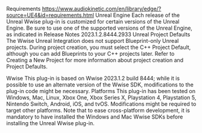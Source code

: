 Requirements
https://www.audiokinetic.com/en/library/edge/?source=UE4&id=requirements.html
Unreal Engine
Each release of the Unreal Wwise plug-in is customized for certain versions of the Unreal Engine. Be sure to use one of the supported versions of the Unreal Engine, as indicated in Release Notes 2023.1.2.8444.2933
Unreal Project Defaults
The Wwise Unreal Integration does not support Blueprint-only Unreal projects. During project creation, you must select the C++ Project Default, although you can add Blueprints to your C++ projects later. Refer to Creating a New Project for more information about project creation and Project Defaults.


Wwise
This plug-in is based on Wwise 2023.1.2 build 8444; while it is possible to use an alternate version of the Wwise SDK, modifications to the plug-in code might be necessary.
Platforms
This plug-in has been tested on Windows, Mac, Linux, Xbox One, Xbox Series X, Playstation 4, Playstation 5, Nintendo Switch, Android, iOS, and tvOS. Modifications might be required to target other platforms.
Note that to ease cross-platform development, it is mandatory to have installed the Windows and Mac Wwise SDKs before installing the Unreal Wwise plug-in.

